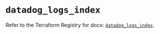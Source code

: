 # `datadog_logs_index`

Refer to the Terraform Registry for docs: [`datadog_logs_index`](https://registry.terraform.io/providers/datadog/datadog/3.34.0/docs/resources/logs_index).
